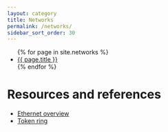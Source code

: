 ```yaml
---
layout: category
title: Networks
permalink: /networks/
sidebar_sort_order: 30
---
```


<ul>
  {% for page in site.networks %}
    <li>
      <a href="{{ page.url }}">{{ page.title }}</a>
    </li>
  {% endfor %}
</ul>


# Resources and references
* [Ethernet overview](https://searchnetworking.techtarget.com/definition/Ethernet)
* [Token ring](https://searchnetworking.techtarget.com/definition/Token-Ring)
